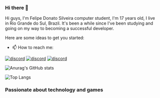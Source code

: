 ### Hi there 👋

Hi guys, I'm Felipe Donato Silveira computer student, I'm 17 years old, I live in Rio Grande do Sul, Brazil. It's been a while since I've been studying and going on my way to becoming a successful developer.

Here are some ideas to get you started:

- 📫 How to reach me:

[![discord](https://img.shields.io/badge/Discord-7289DA?style=for-the-badge&logo=discord&logoColor=white)](https://discord.com/channels/@maisumdiaqualquer)
[![discord](https://img.shields.io/badge/Instagram-E4405F?style=for-the-badge&logo=instagram&logoColor=white)](https://www.instagram.com/feliped.silveira/)
[![discord](https://img.shields.io/badge/LinkedIn-0077B5?style=for-the-badge&logo=linkedin&logoColor=white)](https://www.linkedin.com/in/felipe-donato-silveira-5a6684269/)

![Anurag's GitHub stats](https://github-readme-stats.vercel.app/api?username=felipedonato280&show_icons=true&theme=radical)


![Top Langs](https://github-readme-stats.vercel.app/api/top-langs/?username=felipedonato280&layout=compact)

### Passionate about technology and games
